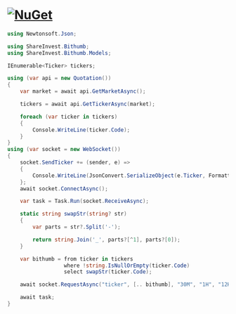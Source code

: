 # [![NuGet](https://img.shields.io/nuget/v/ShareInvest.Bithumb?label=ShareInvest.Bithumb&style=plastic&logo=nuget&color=004880)](https://www.nuget.org/packages/ShareInvest.Bithumb)
```C#
using Newtonsoft.Json;

using ShareInvest.Bithumb;
using ShareInvest.Bithumb.Models;

IEnumerable<Ticker> tickers;

using (var api = new Quotation())
{
    var market = await api.GetMarketAsync();

    tickers = await api.GetTickerAsync(market);

    foreach (var ticker in tickers)
    {
        Console.WriteLine(ticker.Code);
    }
}
using (var socket = new WebSocket())
{
    socket.SendTicker += (sender, e) =>
    {
        Console.WriteLine(JsonConvert.SerializeObject(e.Ticker, Formatting.Indented));
    };
    await socket.ConnectAsync();

    var task = Task.Run(socket.ReceiveAsync);

    static string swapStr(string? str)
    {
        var parts = str?.Split('-');

        return string.Join('_', parts?[^1], parts?[0]);
    }

    var bithumb = from ticker in tickers
                  where !string.IsNullOrEmpty(ticker.Code)
                  select swapStr(ticker.Code);

    await socket.RequestAsync("ticker", [.. bithumb], "30M", "1H", "12H", "24H", "MID");

    await task;
}
```
